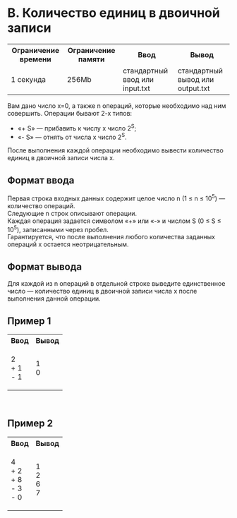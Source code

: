 # B. Количество единиц в двоичной записи
<table>
    <tr>
        <th>Ограничение времени</th>
        <th>Ограничение памяти</th>
        <th>Ввод</th>
        <th>Вывод</th>
    </tr>
    <tr>
        <td>1 секунда</td>
        <td>256Mb</td>
        <td>стандартный ввод или input.txt</td>
        <td>стандартный вывод или output.txt</td>
    </tr>
</table>

Вам дано число x=0, а также n операций, которые необходимо над ним совершить. 
Операции бывают 2-х типов:
<ul>
<li>«+ S» — прибавить к числу x число 2<sup>S</sup>;</li>
<li>«- S» — отнять от числа x число 2<sup>S</sup>.</li>
</ul>
После выполнения каждой операции необходимо вывести количество единиц в двоичной записи числа x.

## Формат ввода

Первая строка входных данных содержит целое число n (1 ≤ n ≤ 10<sup>5</sup>) — количество операций.
<br>
Следующие n строк описывают операции.
<br>
Каждая операция задается символом «+» или «-» и числом S (0 ≤ S ≤ 10<sup>5</sup>), записанными через пробел.
<br>
Гарантируется, что после выполнения любого количества заданных операций x остается неотрицательным.

## Формат вывода

Для каждой из n операций в отдельной строке выведите единственное число — количество единиц в двоичной записи числа x после выполнения данной операции.

## Пример 1

<table>
    <tr>
        <th>Ввод</th>
        <th>Вывод</th>
    </tr>
    <tr>
        <td><p>2 <br>
+ 1 <br>
- 1
</p></td>
        <td><p>1 <br>
        0
        </p></td>
    </tr>
</table>

<br>

## Пример 2

<table>
    <tr>
        <th>Ввод</th>
        <th>Вывод</th>
    </tr>
    <tr>
        <td><p>4 <br>
+ 2 <br>
+ 8 <br>
- 3 <br>
- 0
</p></td>
        <td><p>1 <br>
        2 <br>
        6 <br>
        7</p></td>
    </tr>
</table>
